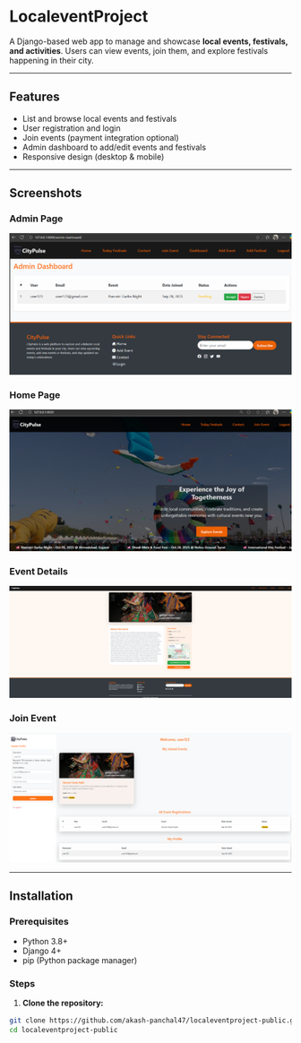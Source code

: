 # LocaleventProject

A Django-based web app to manage and showcase **local events, festivals, and activities**. Users can view events, join them, and explore festivals happening in their city.

---

## Features

- List and browse local events and festivals  
- User registration and login  
- Join events (payment integration optional)  
- Admin dashboard to add/edit events and festivals  
- Responsive design (desktop & mobile)

---

## Screenshots

### Admin Page
![Admin Page](screenshots/adminpage.jpg)

### Home Page
![Home Page](screenshots/home.jpg)

### Event Details
![Event Details](screenshots/details.jpg)

### Join Event
![Join Event](screenshots/join-event.jpg)


---

## Installation

### Prerequisites

- Python 3.8+  
- Django 4+  
- pip (Python package manager)  

### Steps

1. **Clone the repository:**

```bash
git clone https://github.com/akash-panchal47/localeventproject-public.git
cd localeventproject-public
